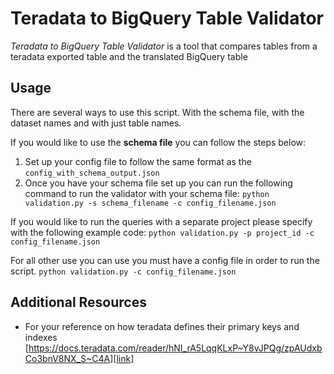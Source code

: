 # Teradata to BigQuery Table Validator

_Teradata to BigQuery Table Validator_ is a tool that compares tables from a teradata exported table and the translated BigQuery table 

## Usage

There are several ways to use this script. With the schema file, with the dataset names and with just table names.

If you would like to use the **schema file** you can follow the steps below:

1. Set up your config file to follow the same format as the `config_with_schema_output.json`
2. Once you have your schema file set up you can run the following command to run the validator with your schema file:
`python validation.py -s schema_filename -c config_filename.json`

If you would like to run the queries with a separate project please specify with the following example code:
`python validation.py -p project_id -c config_filename.json`

For all other use you can use you must have a config file in order to run the script.
`python validation.py -c config_filename.json`


## Additional Resources
- For your reference on how teradata defines their primary keys and indexes [https://docs.teradata.com/reader/hNI_rA5LqqKLxP~Y8vJPQg/zpAUdxbCo3bnV8NX_S~C4A][link]


[link]: https://docs.teradata.com/reader/hNI_rA5LqqKLxP~Y8vJPQg/zpAUdxbCo3bnV8NX_S~C4A